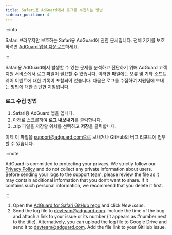 ```yaml
---
title: Safari용 AdGuard에서 로그를 수집하는 방법
sidebar_position: 4
---
```


:::info

Safari 브라우저만 보호하는 Safari용 AdGuard에 관한 문서입니다. 전체 기기를 보호하려면 [AdGuard 앱을 다운로드](https://agrd.io/download-kb-adblock)하세요.

:::

Safari용 AdGuard에서 발생할 수 있는 문제를 분석하고 진단하기 위해 AdGuard 고객지원 서비스에서 로그 파일이 필요할 수 있습니다. 이러한 파일에는 오류 및 기타 소프트웨어 이벤트에 대한 기록이 포함되어 있습니다. 다음은 로그를 수집하여 지원팀에 보내는 방법에 대한 간단한 지침입니다.

### 로그 수집 방법

1. Safari용 AdGuard 앱을 엽니다.
2. 아래로 스크롤하여 **로그 내보내기**를 클릭합니다.
3. .zip 파일을 저장할 위치를 선택하고 **저장**을 클릭합니다.

이제 이 파일을 support@adguard.com으로 보내거나 GitHub의 버그 리포트에 첨부할 수 있습니다.

:::note

AdGuard is committed to protecting your privacy. We strictly follow our [Privacy Policy](https://adguard.com/privacy/safari.html) and do not collect any private information about users. Before sending your logs to the support team, please review the file as it may contain additional information that you don’t want to share. If it contains such personal information, we recommend that you delete it first.

:::

1. Open the [AdGuard for Safari GitHub repo](https://github.com/AdguardTeam/AdGuardForSafari/issues) and click _New issue_.
2. Send the log file to devteam@adguard.com. Include the time of the bug and attach a link to your issue or its number (it appears as #number next to the title).
   Alternatively, you can upload the log file to Google Drive and send it to devteam@adguard.com. Add the file link to your GitHub issue.
